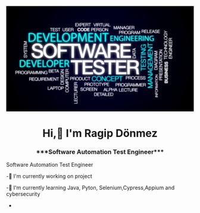 <img src="https://github.com/ragip2501/ragip2501/blob/main/banner.png?raw=true">

<h1 align="center">Hi,👋 I'm Ragip Dönmez</h1>

<h3 align="center">***Software Automation Test Engineer***</h1>

<p align="justify">Software Automation Test Engineer</p>

-🔭 I'm currently working on project

-🌱 I'm currently learning Java, Pyton, Selenium,Cypress,Appium and cybersecurity

-
